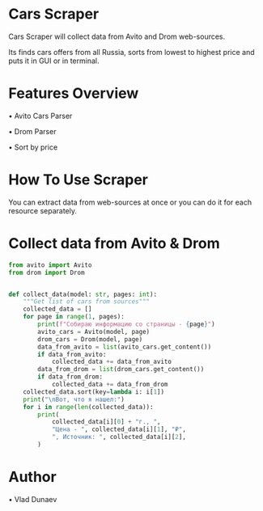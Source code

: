 # Cars Scraper
Cars Scraper will collect data from Avito and Drom web-sources. 

Its finds cars offers from all Russia, sorts from lowest to highest price and puts it in GUI or in terminal.

# Features Overview
•	Avito Cars Parser

•	Drom Parser

•	Sort by price

# How To Use Scraper
You can extract data from web-sources at once or you can do it for each resource separately.

# Collect data from Avito & Drom
``` python
from avito import Avito
from drom import Drom


def collect_data(model: str, pages: int):
    """Get list of cars from sources"""
    collected_data = []
    for page in range(1, pages):
        print(f"Собираю информацию со страницы - {page}")
        avito_cars = Avito(model, page)
        drom_cars = Drom(model, page)
        data_from_avito = list(avito_cars.get_content())
        if data_from_avito:
            collected_data += data_from_avito
        data_from_drom = list(drom_cars.get_content())
        if data_from_drom:
            collected_data += data_from_drom
    collected_data.sort(key=lambda i: i[1])
    print("\nВот, что я нашел:")
    for i in range(len(collected_data)):
        print(
            collected_data[i][0] + "г., ",
            "Цена - ", collected_data[i][1], "₽",
            ", Источник: ", collected_data[i][2],
        )
```

# Author
•	Vlad Dunaev
